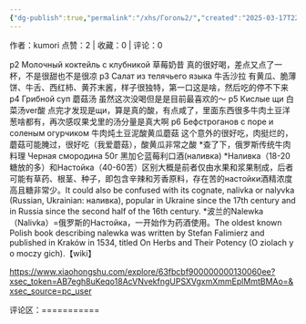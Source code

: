 ```yaml
---
{"dg-publish":true,"permalink":"/xhs/Гоголь2/","created":"2025-03-17T22:31:07.862+08:00","updated":"2025-03-17T22:31:07.862+08:00"}
---
```


作者：kumori
点赞：2   |   收藏：0   |   评论：0

p2 Молочный коктейль с клубникой 草莓奶昔 真的很好喝，差点又点了一杯，不是很甜也不是很凉
p3 Салат из телячьего языка 牛舌沙拉 有黄瓜、脆薄饼、牛舌、西红柿、黄芥末酱，样子很独特，第一口这是啥，然后吃的停不下来
p4 Грибной суп 蘑菇汤 虽然这次没喝但是是目前最喜欢的～
p5 Кислые щи 白菜汤ver酸 点完才发现是щи，算是真的酸，有点咸了，里面东西很多牛肉土豆洋葱啥都有，再次感叹果戈里的汤分量是真大啊
p6 Бефстроганов с поре и соленым огурчиком 牛肉炖土豆泥酸黄瓜蘑菇 这个意外的很好吃，肉挺烂的，蘑菇可能腌过，很好吃（我爱蘑菇），酸黄瓜非常之酸
*查了下，俄罗斯传统牛肉料理
Черная смородина 50г 黑加仑蓝莓利口酒(наливка)
*Наливка（18-20 糖放的多）和Настойка（40-60苦）区别大概是前者仅由水果和浆果制成，后者可能有草药、根茎、种子，即包含辛辣和芳香原料，存在苦的настойки酒精浓度高且糖非常少。It could also be confused with its cognate, nalivka or nalyvka (Russian, Ukrainian: наливка), popular in Ukraine since the 17th century and in Russia since the second half of the 16th century.
*波兰的Nalewka（Nalivka）=俄罗斯的Настойка，一开始作为药酒使用。The oldest known Polish book describing nalewka was written by Stefan Falimierz and published in Kraków in 1534, titled On Herbs and Their Potency (O ziolach y o moczy gich).【wiki】

https://www.xiaohongshu.com/explore/63fbcbf900000000130060ee?xsec_token=AB7egh8uKeqo18AcVNvekfngUPSXVgxmXmmEplMmtBMAo=&xsec_source=pc_user

评论区：===========

